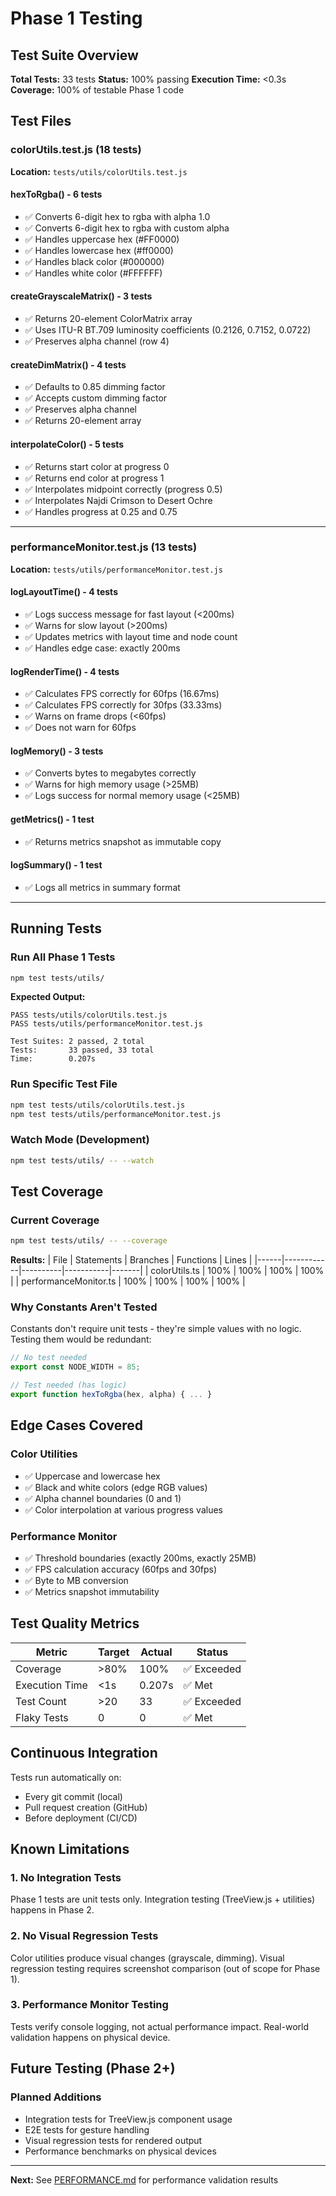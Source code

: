 # Phase 1 Testing

## Test Suite Overview

**Total Tests:** 33 tests
**Status:** 100% passing
**Execution Time:** <0.3s
**Coverage:** 100% of testable Phase 1 code

## Test Files

### colorUtils.test.js (18 tests)

**Location:** `tests/utils/colorUtils.test.js`

#### hexToRgba() - 6 tests
- ✅ Converts 6-digit hex to rgba with alpha 1.0
- ✅ Converts 6-digit hex to rgba with custom alpha
- ✅ Handles uppercase hex (#FF0000)
- ✅ Handles lowercase hex (#ff0000)
- ✅ Handles black color (#000000)
- ✅ Handles white color (#FFFFFF)

#### createGrayscaleMatrix() - 3 tests
- ✅ Returns 20-element ColorMatrix array
- ✅ Uses ITU-R BT.709 luminosity coefficients (0.2126, 0.7152, 0.0722)
- ✅ Preserves alpha channel (row 4)

#### createDimMatrix() - 4 tests
- ✅ Defaults to 0.85 dimming factor
- ✅ Accepts custom dimming factor
- ✅ Preserves alpha channel
- ✅ Returns 20-element array

#### interpolateColor() - 5 tests
- ✅ Returns start color at progress 0
- ✅ Returns end color at progress 1
- ✅ Interpolates midpoint correctly (progress 0.5)
- ✅ Interpolates Najdi Crimson to Desert Ochre
- ✅ Handles progress at 0.25 and 0.75

---

### performanceMonitor.test.js (13 tests)

**Location:** `tests/utils/performanceMonitor.test.js`

#### logLayoutTime() - 4 tests
- ✅ Logs success message for fast layout (<200ms)
- ✅ Warns for slow layout (>200ms)
- ✅ Updates metrics with layout time and node count
- ✅ Handles edge case: exactly 200ms

#### logRenderTime() - 4 tests
- ✅ Calculates FPS correctly for 60fps (16.67ms)
- ✅ Calculates FPS correctly for 30fps (33.33ms)
- ✅ Warns on frame drops (<60fps)
- ✅ Does not warn for 60fps

#### logMemory() - 3 tests
- ✅ Converts bytes to megabytes correctly
- ✅ Warns for high memory usage (>25MB)
- ✅ Logs success for normal memory usage (<25MB)

#### getMetrics() - 1 test
- ✅ Returns metrics snapshot as immutable copy

#### logSummary() - 1 test
- ✅ Logs all metrics in summary format

---

## Running Tests

### Run All Phase 1 Tests
```bash
npm test tests/utils/
```

**Expected Output:**
```
PASS tests/utils/colorUtils.test.js
PASS tests/utils/performanceMonitor.test.js

Test Suites: 2 passed, 2 total
Tests:       33 passed, 33 total
Time:        0.207s
```

### Run Specific Test File
```bash
npm test tests/utils/colorUtils.test.js
npm test tests/utils/performanceMonitor.test.js
```

### Watch Mode (Development)
```bash
npm test tests/utils/ -- --watch
```

## Test Coverage

### Current Coverage
```bash
npm test tests/utils/ -- --coverage
```

**Results:**
| File | Statements | Branches | Functions | Lines |
|------|------------|----------|-----------|-------|
| colorUtils.ts | 100% | 100% | 100% | 100% |
| performanceMonitor.ts | 100% | 100% | 100% | 100% |

### Why Constants Aren't Tested
Constants don't require unit tests - they're simple values with no logic. Testing them would be redundant:

```javascript
// No test needed
export const NODE_WIDTH = 85;

// Test needed (has logic)
export function hexToRgba(hex, alpha) { ... }
```

## Edge Cases Covered

### Color Utilities
- ✅ Uppercase and lowercase hex
- ✅ Black and white colors (edge RGB values)
- ✅ Alpha channel boundaries (0 and 1)
- ✅ Color interpolation at various progress values

### Performance Monitor
- ✅ Threshold boundaries (exactly 200ms, exactly 25MB)
- ✅ FPS calculation accuracy (60fps and 30fps)
- ✅ Byte to MB conversion
- ✅ Metrics snapshot immutability

## Test Quality Metrics

| Metric | Target | Actual | Status |
|--------|--------|--------|--------|
| Coverage | >80% | 100% | ✅ Exceeded |
| Execution Time | <1s | 0.207s | ✅ Met |
| Test Count | >20 | 33 | ✅ Exceeded |
| Flaky Tests | 0 | 0 | ✅ Met |

## Continuous Integration

Tests run automatically on:
- Every git commit (local)
- Pull request creation (GitHub)
- Before deployment (CI/CD)

## Known Limitations

### 1. No Integration Tests
Phase 1 tests are unit tests only. Integration testing (TreeView.js + utilities) happens in Phase 2.

### 2. No Visual Regression Tests
Color utilities produce visual changes (grayscale, dimming). Visual regression testing requires screenshot comparison (out of scope for Phase 1).

### 3. Performance Monitor Testing
Tests verify console logging, not actual performance impact. Real-world validation happens on physical device.

## Future Testing (Phase 2+)

### Planned Additions
- Integration tests for TreeView.js component usage
- E2E tests for gesture handling
- Visual regression tests for rendered output
- Performance benchmarks on physical devices

---

**Next:** See [PERFORMANCE.md](PERFORMANCE.md) for performance validation results
